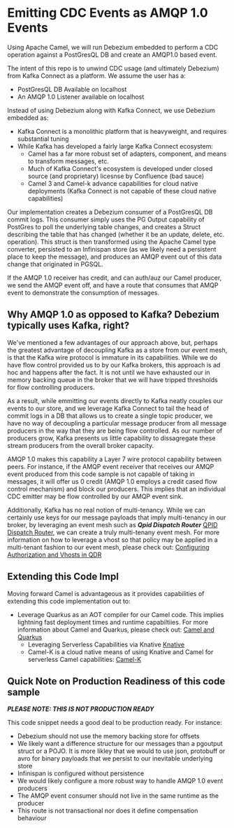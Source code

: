 # Emitting CDC Events as AMQP 1.0 Events 
Using Apache Camel, we will run Debezium embedded to perform a CDC operation against a PostGresQL DB and create an AMQP1.0 based event. 

The intent of this repo is to unwind CDC usage (and ultimately Debezium) from Kafka Connect as a platform. We assume the user has a: 
* PostGresQL DB Available on localhost
* An AMQP 1.0 Listener available on localhost 

Instead of using Debezium along with Kafka Connect, we use Debezium embedded as: 
* Kafka Connect is a monolithic platform that is heavyweight, and requires substantial tuning
* While Kafka has developed a fairly large Kafka Connect ecosystem: 
  * Camel has a far more robust set of adapters, component, and means to transform messages, etc. 
  * Much of Kafka Connect's ecosystem is developed under closed source (and proprietary) licesnse by Confluence (bad sauce)
  * Camel 3 and Camel-k advance capabilities for cloud native deployments (Kafka Connect is not capable of these cloud native capabilities) 

Our implementation creates a Debezium consumer of a PostGresQL DB commit logs. This consumer simply uses the PG Output capability of PostGres to poll the underlying table changes, and creates a Struct describing the table that has changed (whether it be an update, delete, etc. operation). This struct is then transformed using the Apache Camel type converter, persisted to an Infinispan store (as we likely need a persistent place to keep the message), and produces an AMQP event out of this data change that originated in PGSQL. 

If the AMQP 1.0 receiver has credit, and can auth/auz our Camel producer, we send the AMQP event off, and have a route that consumes that AMQP event to demonstrate the consumption of messages. 

## Why AMQP 1.0 as opposed to Kafka? Debezium typically uses Kafka, right? 
We've mentioned a few advantages of our approach above, but, perhaps the greatest advantage of decoupling Kafka as a store from our event mesh, is that the Kafka wire protocol is immature in its capabilities. While we do have flow control provided us to by our Kafka brokers, this approach is ad hoc and happens after the fact. It is not until we have exhausted our in memory backing queue in the broker that we will have tripped thresholds for flow controlling producers. 

As a result, while emmitting our events directly to Kafka neatly couples our events to our store, and we leverage Kafka Connect to tail the head of commit logs in a DB that allows us to create a single topic producer, we have no way of decoupling a particular message producer from all message producers in the way that they are being flow controlled. As our number of producers grow, Kafka presents us little capability to dissagregate these stream producers from the overall broker capacity. 
 
AMQP 1.0 makes this capability a Layer 7 wire protocol capability between peers. For instance, if the AMQP event receiver that receives our AMQP event produced from this code sample is not capable of taking in messages, it will offer us 0 credit (AMQP 1.0 employs a credit cased flow control mechanism) and block our producers. This implies that an individual CDC emitter may be flow controlled by our AMQP event sink. 

Additionally, Kafka has no real notion of multi-tenancy. While we can certainly use keys for our message payloads that imply multi-tenancy in our broker, by leveraging an event mesh such as ***Qpid Dispatch Router*** [QPID Dispatch Router](https://qpid.apache.org/components/dispatch-router/index.html), we can create a truly multi-tenany event mesh. For more information on how to leverage a vhost so that policy may be applied in a multi-tenant fashion to our event mesh, please check out: [Configuring Authorization and Vhosts in QDR](https://qpid.apache.org/releases/qpid-dispatch-1.11.0/user-guide/index.html#configuring-authorization-qdr)

## Extending this Code Impl 
Moving forward Camel is advantageous as it provides capabilities of extending this code implementation out to: 
* Leverage Quarkus as an AOT compiler for our Camel code. This implies lightning fast deployment times and runtime capabiltiies. For more information about Camel and Quarkus, please check out: [Camel and Quarkus](https://github.com/apache/camel-quarkus)
  * Leveraging Serverless Capabilities via Knative [Knative](https://knative.dev/)
  * Camel-K is a cloud native means of using Knative and Camel for serverless Camel capabilities: [Camel-K](https://github.com/apache/camel-k) 

## Quick Note on Production Readiness of this code sample 
***PLEASE NOTE: THIS IS NOT PRODUCTION READY*** 

This code snippet needs a good deal to be production ready. For instance:  
* Debezium should not use the memory backing store for offsets 
* We likely want a difference structure for our messages than a pgoutput struct or a POJO. It is more likley that we would to use json, protobuff or avro for binary payloads that we persist to our inevitable underlying store
* Infinispan is configured without persistence
* We would likely configure a more robust way to handle AMQP 1.0 event producers 
* The AMQP event consumer should not live in the same runtime as the producer 
* This route is not transactional nor does it define compensation behaviour

